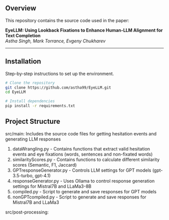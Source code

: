 ## Overview

This repository contains the source code used in the paper:

**EyeLLM: Using Lookback Fixations to Enhance Human-LLM Alignment for Text Completion**  
*Astha Singh, Mark Torrance, Evgeny Chukharev*  

---

## Installation

Step-by-step instructions to set up the environment.

```bash
# Clone the repository
git clone https://github.com/astha99/EyeLLM.git
cd EyeLLM

# Install dependencies
pip install -r requirements.txt
```

## Project Structure

src/main: Includes the source code files for getting hesitation events and generating LLM responses

1. dataWrangling.py - Contains functions that extract valid hesitation events and eye fixations (words, sentences and non-fixated words)
2. similarityScores.py - Contains functions to calculate different similarity scores (Semantic, F1, Jaccard)
3. GPTresponseGenerator.py - Controls LLM settings for GPT models (gpt-3.5-turbo, gpt-4.1)
4. responseGenerator.py - Uses Ollama to control response generation settings for Mistral7B and LLaMa3-8B
5. compiled.py - Script to generate and save responses for GPT models
6. nonGPTcompiled.py - Script to generate and save responses for Mistral7B and LLaMa3

src/post-processing:
